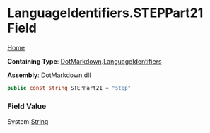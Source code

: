 # LanguageIdentifiers\.STEPPart21 Field

[Home](../../../README.md)

**Containing Type**: [DotMarkdown](../../README.md)\.[LanguageIdentifiers](../README.md)

**Assembly**: DotMarkdown\.dll

```csharp
public const string STEPPart21 = "step"
```

### Field Value

System\.[String](https://docs.microsoft.com/en-us/dotnet/api/system.string)